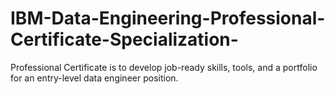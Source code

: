 # IBM-Data-Engineering-Professional-Certificate-Specialization-
Professional Certificate is to develop job-ready skills, tools, and a portfolio for an entry-level data engineer position.
